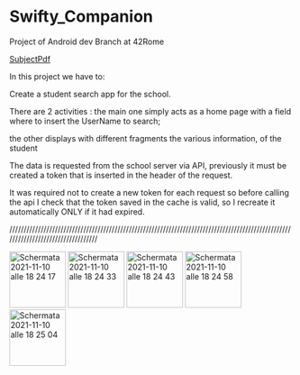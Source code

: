# Swifty_Companion
Project of Android dev Branch at 42Rome

[SubjectPdf](https://cdn.intra.42.fr/pdf/pdf/23559/en.subject.pdf)

In this project we have to:

Create a student search app for the school.

There are 2 activities :
the main one simply acts as a home page with a field where to insert the UserName to search;

the other displays with different fragments the various information, of the student

The data is requested from the school server via API, previously it must be created a token that is inserted in the header of the request.

It was required not to create a new token for each request so before calling the api I check that the token saved in the cache is valid, so I recreate it automatically ONLY if it had expired.

//////////////////////////////////////////////////////////////////////////////////////////////////////////////////////////////////

<img width="100" alt="Schermata 2021-11-10 alle 18 24 17" src="https://user-images.githubusercontent.com/74542458/141163673-5993ef70-15bc-4325-bc69-961f4956d460.png">  <img width="100" alt="Schermata 2021-11-10 alle 18 24 33" src="https://user-images.githubusercontent.com/74542458/141163690-94910448-c175-4961-bda3-1519af822a98.png">  <img width="100" alt="Schermata 2021-11-10 alle 18 24 43" src="https://user-images.githubusercontent.com/74542458/141163703-31fbbd1e-231e-4ca5-a379-05c4c139b6eb.png">  <img width="100" alt="Schermata 2021-11-10 alle 18 24 58" src="https://user-images.githubusercontent.com/74542458/141163555-62293a05-41b2-491e-b8e0-2538a081fb40.png">  <img width="100" alt="Schermata 2021-11-10 alle 18 25 04" src="https://user-images.githubusercontent.com/74542458/141163709-1c1e753f-7518-47c1-b6ac-8673c0ced91b.png">
